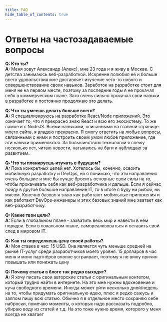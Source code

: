 ```yaml
---
title: FAQ
hide_table_of_contents: true
---
```


# Ответы на частозадаваемые вопросы

**Q: Кто ты?**<br />
**A:** Меня зовут Александр (Алекс), мне 23 года и я живу в Москве. С детства занимаюсь веб-разработкой. Искренне полюбил её и больше всего удовольствия мне доставляет изучение чего-то нового и совершенствование своих навыков. Заработок на разработке стоит для меня не на первом месте, поэтому за последние годы я не прокачал себя в коммерческом плане. Зато очень сильно прокачал свои навыки в разработке и постоянно продолжаю это делать.

**Q: Что ты умеешь делать больше всего?**<br />
**A:** Я специализируюсь на разработке React/Node приложений. Это означает то, что я прекрасно знаю React и всю его экосистему. То же самое и с NodeJS. Всеми навыками, описанными на главной странице моего сайта, я владею прекрасно. Я смогу ответить на любые вопросы, связанными с ними и построить своим умом любое приложение, где эти навыки применяются. За большинством технологий я слежу несколько лет, читаю новости, натыкаюсь на баги и наблюдаю за развитием.

**Q: Что ты планируешь изучать в будущем?**<br />
**A:** Пока конкретных целей нет. Хотелось бы, конечно, освоить мобильную разработку и DevOps, но я понимаю, что эти направления очень большие и мне бы лучше бросить основные свои силы на то, чтобы прокачивать себя как веб-разработчика и дальше. Если я сейчас пойду в другое большое направление IT, то в итоге я буду ни рыбой, ни мясом. Конечно базово я знаю как работают мобильные приложения и как работают DevOps-инженеры и этих базовых знаний мне хватает как веб-разработчику.

**Q: Какие твои цели?**<br />
**A:** Если в глобальном плане - захватить весь мир и навести в нём порядок. Если в локальном плане, самореализоваться и оставить свой след в мировом IT.

**Q: Как ты определяешь цену своей работы?**<br />
**A:** Моя ставка в час: 15 USD. Она является чуть меньше средней на рынке IT-услуг среди разработчиков моего уровня. 15 долларов в час меня и моих партнёров вполне устраивает, поэтому я не вижу причин повышать или понижать цену

**Q: Почему статьи в блоге так редко выходят?**<br />
**A:** Я хочу писать свои авторские статьи с оригинальным контетом, который трудно найти в интернете. На это мне нужны вдохновение и куча свободного времени. Иногда может уйти несколько дней/недель на то, чтобы придумать оригинальную идею, плюс я редко сажусь и залпом пишу всю статью. Обычно я в отдельное место сохраняю себе наброски, помечаю моменты, о которых надо рассказать подробно, убираю воду из статей и т.д. На это тоже нужно время, которого у меня всегда не хватает
